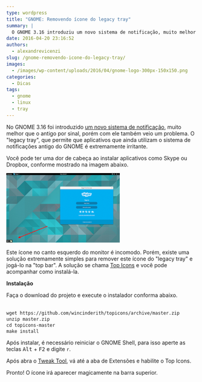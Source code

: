```yaml
---
type: wordpress
title: "GNOME: Removendo ícone do legacy tray"
summary: |
  O GNOME 3.16 introduziu um novo sistema de notificação, muito melhor que o antigo por sinal, porém com ele também veio um problema. O “legacy tray”, que permite que aplicativos que ainda utilizam o sistema de notificações antigo do GNOME é extremamente irritante.
date: 2016-04-20 23:16:52
authors:
  - alexandrevicenzi
slug: /gnome-removendo-icone-do-legacy-tray/
images:
  - /images/wp-content/uploads/2016/04/gnome-logo-300px-150x150.png
categories:
  - Dicas
tags:
  - gnome
  - linux
  - tray
---
```


No GNOME 3.16 foi introduzido <a href="https://help.gnome.org/misc/release-notes/3.16/" target="_blank">um novo sistema de notificação</a>, muito melhor que o antigo por sinal, porém com ele também veio um problema. O "legacy tray", que permite que aplicativos que ainda utilizam o sistema de notificações antigo do GNOME é extremamente irritante.

<!--more-->

Você pode ter uma dor de cabeça ao instalar aplicativos como Skype ou Dropbox, conforme mostrado na imagem abaixo.

<img src="/images/wp-content/uploads/2016/04/gnome316-tray-icons-300x183.png" alt="gnome316-tray-icons" width="300" height="183" class="aligncenter size-medium wp-image-5181" />

Este ícone no canto esquerdo do monitor é incomodo. Porém, existe uma solução extremamente simples para remover este ícone do "legacy tray" e jogá-lo na "top bar". A solução se chama <a href="https://github.com/wincinderith/topicons" target="_blank">Top Icons</a> e você pode acompanhar como instalá-la.

<strong>Instalação</strong>

Faça o download do projeto e execute o instalador conforma abaixo.

<pre><code class="bash">
wget https://github.com/wincinderith/topicons/archive/master.zip
unzip master.zip
cd topicons-master
make install
</code></pre>

Após instalar, é necessário reiniciar o GNOME Shell, para isso aperte as teclas <kbd>Alt</kbd> + <kbd>F2</kbd> e digite <code>r</code>.

Após abra o <a href="https://wiki.gnome.org/action/show/Apps/GnomeTweakTool?action=show&redirect=GnomeTweakTool" target="_blank">Tweak Tool</a>, vá até a aba de Extensões e habilite o Top Icons.

Pronto! O ícone irá aparecer magicamente na barra superior.
